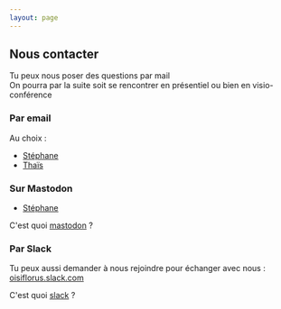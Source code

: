 ```yaml
---
layout: page
---
```


## Nous contacter

Tu peux nous poser des questions par mail  
On pourra par la suite soit se rencontrer en présentiel ou bien en visio-conférence

### Par email

Au choix :

- [Stéphane](mailto:stephane@scopyleft.fr)
- [Thaïs](thais.e@hotmail.fr)

### Sur Mastodon

- [Stéphane](https://eldritch.cafe/@pntbr)

C'est quoi [mastodon](https://fr.wikipedia.org/wiki/Mastodon_(r%C3%A9seau_social)) ?

### Par Slack

Tu peux aussi demander à nous rejoindre pour échanger avec nous : [oisiflorus.slack.com](https://oisiflorus.slack.com)

C'est quoi [slack](https://fr.wikipedia.org/wiki/Slack) ?
